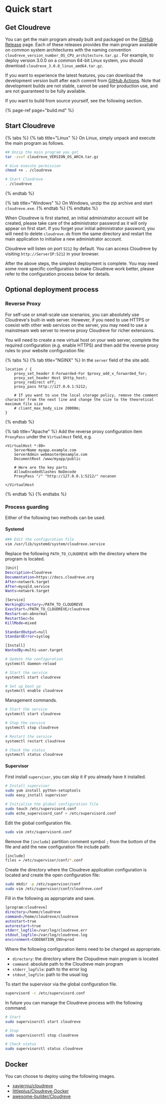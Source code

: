 # Quick start

## Get Cloudreve

You can get the main program already built and packaged on the [GitHub Release](https://github.com/cloudreve/Cloudreve/releases) page. Each of these releases provides the main program available on common system architectures with the naming convention `cloudreve_version_number_OS_CPU_architecture.tar.gz` . For example, to deploy version 3.0.0 on a common 64-bit Linux system, you should download `cloudreve_3.0.0_linux_amd64.tar.gz`.

If you want to experience the latest features, you can download the development version built after each commit from [GitHub Actions](https://github.com/cloudreve/Cloudreve/actions). Note that development builds are not stable, cannot be used for production use, and are not guaranteed to be fully available.

If you want to build from source yourself, see the following section.

{% page-ref page="build.md" %}

## Start Cloudreve

{% tabs %}
{% tab title="Linux" %}
On Linux, simply unpack and execute the main program as follows.

```bash
## Unzip the main program you got
tar -zxvf cloudreve_VERSION_OS_ARCH.tar.gz

# Give execute permission
chmod +x . /cloudreve

# Start Cloudreve
. /cloudreve
```
{% endtab %}

{% tab title="Windows" %}
On Windows, unzip the zip archive and start `cloudreve.exe`.
{% endtab %}
{% endtabs %}

When Cloudreve is first started, an initial administrator account will be created, please take care of the administrator password as it will only appear on first start. If you forget your initial administrator password, you will need to delete `cloudreve.db` from the same directory and restart the main application to initialise a new administrator account.

Cloudreve will listen on port `5212` by default. You can access Cloudreve by visiting `http://ServerIP:5212` in your browser.

After the above steps, the simplest deployment is complete. You may need some more specific configuration to make Cloudreve work better, please refer to the configuration process below for details.

## Optional deployment process

### Reverse Proxy

For self-use or small-scale use scenarios, you can absolutely use Cloudreve's built-in web server. However, if you need to use HTTPS or coexist with other web services on the server, you may need to use a mainstream web server to reverse proxy Cloudreve for richer extensions.

You will need to create a new virtual host on your web server, complete the required configuration (e.g. enable HTTPS) and then add the reverse proxy rules to your website configuration file:

{% tabs %}
{% tab title="NGINX" %}
In the `server` field of the site add.

```text
location / {
    proxy_set_header X-Forwarded-For $proxy_add_x_forwarded_for;
    proxy_set_header Host $http_host;
    proxy_redirect off;
    proxy_pass http://127.0.0.1:5212;

    # If you want to use the local storage policy, remove the comment character from the next line and change the size to the theoretical maximum file size
    # client_max_body_size 20000m;
}
```
{% endtab %}

{% tab title="Apache" %}
Add the reverse proxy configuration item `ProxyPass` under the `VirtualHost` field, e.g.

```markup
<VirtualHost *:80>
    ServerName myapp.example.com
    ServerAdmin webmaster@example.com
    DocumentRoot /www/myapp/public

    # Here are the key parts
    AllowEncodedSlashes NoDecode
    ProxyPass "/" "http://127.0.0.1:5212/" nocanon

</VirtualHost
```
{% endtab %}
{% endtabs %}

### Process guarding

Either of the following two methods can be used.

#### Systemd

```bash
### Edit the configuration file
vim /usr/lib/systemd/system/cloudreve.service
```

Replace the following ``PATH_TO_CLOUDREVE`` with the directory where the program is located.

```bash
[Unit]
Description=Cloudreve
Documentation=https://docs.cloudreve.org
After=network.target
After=mysqld.service
Wants=network.target

[Service]
WorkingDirectory=/PATH_TO_CLOUDREVE
ExecStart=/PATH_TO_CLOUDREVE/cloudreve
Restart=on-abnormal
RestartSec=5s
KillMode=mixed

StandardOutput=null
StandardError=syslog

[Install]
WantedBy=multi-user.target
```

```bash
# Update the configuration
systemctl daemon-reload

# Start the service
systemctl start cloudreve

# Set up boot up
systemctl enable cloudreve
```

Management commands.

```bash
# Start the service
systemctl start cloudreve

# Stop the service
systemctl stop cloudreve

# Restart the service
systemctl restart cloudreve

# Check the status
systemctl status cloudreve
```


#### Supervisor

First install ``supervisor``, you can skip it if you already have it installed.

```bash
# Install supervisor
sudo yum install python-setuptools
sudo easy_install supervisor

# Initialise the global configuration file
sudo touch /etc/supervisord.conf
sudo echo_supervisord_conf > /etc/supervisord.conf
```

Edit the global configuration file.

```bash
sudo vim /etc/supervisord.conf
```

Remove the `[include]` partition comment symbol `;` from the bottom of the file and add the new configuration file include path:

```bash
[include]
files = /etc/supervisor/conf/*.conf
```

Create the directory where the Cloudreve application configuration is located and create the open configuration file: 

```bash
sudo mkdir -p /etc/supervisor/conf
sudo vim /etc/supervisor/conf/cloudreve.conf
```

Fill in the following as appropriate and save.

```bash
[program:cloudreve]
directory=/home/cloudreve
command=/home/cloudreve/cloudreve
autostart=true
autorestart=true
stderr_logfile=/var/log/cloudreve.err
stdout_logfile=/var/log/cloudreve.log
environment=CODENATION_ENV=prod
```

Where the following configuration items need to be changed as appropriate.

* `directory`: the directory where the Clopudreve main program is located
* `command`: absolute path to the Cloudreve main program
* `stderr_logfile`: path to the error log
* `stdout_logfile`: path to the usual log

To start the supervisor via the global configuration file.

```bash
supervisord -c /etc/supervisord.conf
```

In future you can manage the Cloudreve process with the following command.

```bash
# Start
sudo supervisorctl start cloudreve

# Stop
sudo supervisorctl stop cloudreve

# Check status
sudo supervisorctl status cloudreve
```

## Docker

You can choose to deploy using the following images.

* [xavierniu/cloudreve](https://hub.docker.com/r/xavierniu/cloudreve)
* [littleplus/Cloudreve-Docker](https://github.com/littleplus/Cloudreve-Docker)
* [awesome-builder/Cloudreve](https://github.com/EscapeLife/awesome-builder/blob/master/dockerfiles/cloudreve/README.md)